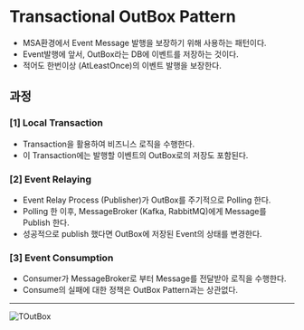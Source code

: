 # Transactional OutBox Pattern
- MSA환경에서 Event Message 발행을 보장하기 위해 사용하는 패턴이다.
- Event발행에 앞서, OutBox라는 DB에 이벤트를 저장하는 것이다.
- 적어도 한번이상 (AtLeastOnce)의 이벤트 발행을 보장한다.

## 과정

### [1] Local Transaction
- Transaction을 활용하여 비즈니스 로직을 수행한다.
- 이 Transaction에는 발행할 이벤트의 OutBox로의 저장도 포함된다.

### [2] Event Relaying
- Event Relay Process (Publisher)가 OutBox를 주기적으로 Polling 한다.
- Polling 한 이후, MessageBroker (Kafka, RabbitMQ)에게 Message를 Publish 한다.
- 성공적으로 publish 했다면 OutBox에 저장된 Event의 상태를 변경한다.

### [3] Event Consumption
- Consumer가 MessageBroker로 부터 Message를 전달받아 로직을 수행한다.
- Consume의 실패에 대한 정책은 OutBox Pattern과는 상관없다.

***
![TOutBox](https://github.com/ktj1997/TIL/assets/57896918/c221472a-8565-4b4f-be97-fd0f67eee4d3)
